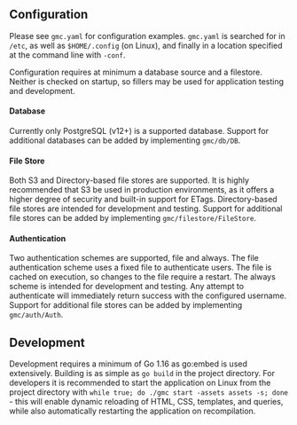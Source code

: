 ## Configuration
Please see `gmc.yaml` for configuration examples. `gmc.yaml` is searched for in
`/etc`, as well as `$HOME/.config` (on Linux), and finally in a location
specified at the command line with `-conf`.

Configuration requires at minimum a database source and a filestore. Neither is
checked on startup, so fillers may be used for application testing and
development.

#### Database
Currently only PostgreSQL (v12+) is a supported database. Support for
additional databases can be added by implementing `gmc/db/DB`.

#### File Store
Both S3 and Directory-based file stores are supported. It is highly recommended
that S3 be used in production environments, as it offers a higher degree of
security and built-in support for ETags. Directory-based file stores are
intended for development and testing. Support for additional file stores can be
added by implementing `gmc/filestore/FileStore`.

#### Authentication
Two authentication schemes are supported, file and always. The file
authentication scheme uses a fixed file to authenticate users. The file is
cached on execution, so changes to the file require a restart. The always
scheme is intended for development and testing. Any attempt to authenticate
will immediately return success with the configured username. Support for
additional file stores can be added by implementing `gmc/auth/Auth`.

## Development
Development requires a minimum of Go 1.16 as go:embed is used extensively.
Building is as simple as `go build` in the project directory. For developers it
is recommended to start the application on Linux from the project directory
with `while true; do ./gmc start -assets assets -s; done` - this will enable
dynamic reloading of HTML, CSS, templates, and queries, while also
automatically restarting the application on recompilation.
